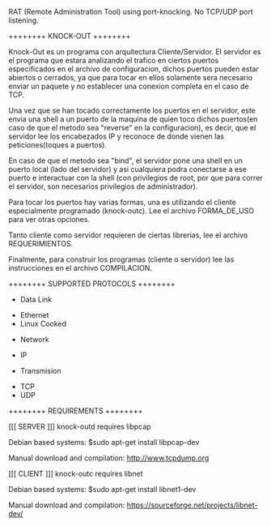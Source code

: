 RAT (Remote Administration Tool) using port-knocking. No TCP/UDP port listening.

++++++++ KNOCK-OUT ++++++++

Knock-Out es un programa con arquitectura Cliente/Servidor.
El servidor es el programa que estara analizando el trafico en ciertos
puertos especificados en el archivo de configuracion, dichos puertos
pueden estar abiertos o cerrados, ya que para tocar en ellos solamente
sera necesario enviar un paquete y no establecer una conexion completa
en el caso de TCP.

Una vez que se han tocado correctamente los puertos en el servidor,
este envia una shell a un puerto de la maquina de quien toco dichos
puertos(en caso de que el metodo sea "reverse" en la configuracion),
es decir, que el servidor lee los encabezados IP y reconoce de  donde
vienen las peticiones(toques a puertos).

En caso de que el metodo sea "bind", el servidor pone una shell en un
puerto local (lado del servidor) y asi cualquiera podra conectarse a
ese puerto e interactuar con la shell (con privilegios de root, por que
para correr el servidor, son necesarios privilegios de administrador).

Para tocar los puertos hay varias formas, una es utilizando el cliente
especialmente programado (knock-outc). Lee el archivo FORMA_DE_USO para
ver otras opciones.

Tanto cliente como servidor requieren de ciertas librerias, lee el
archivo REQUERIMIENTOS.

Finalmente, para construir los programas (cliente o servidor) lee las
instrucciones en el archivo COMPILACION.


++++++++ SUPPORTED PROTOCOLS ++++++++

+ Data Link
 - Ethernet
 - Linux Cooked

+ Network
 - IP

+ Transmision
 - TCP
 - UDP


++++++++ REQUIREMENTS ++++++++

[[[ SERVER ]]]
knock-outd requires libpcap

Debian based systems:
$sudo apt-get install libpcap-dev

Manual download and compilation:
http://www.tcpdump.org


[[[ CLIENT ]]]
knock-outc requires libnet

Debian based systems:
$sudo apt-get install libnet1-dev

Manual download and compilation:
https://sourceforge.net/projects/libnet-dev/

